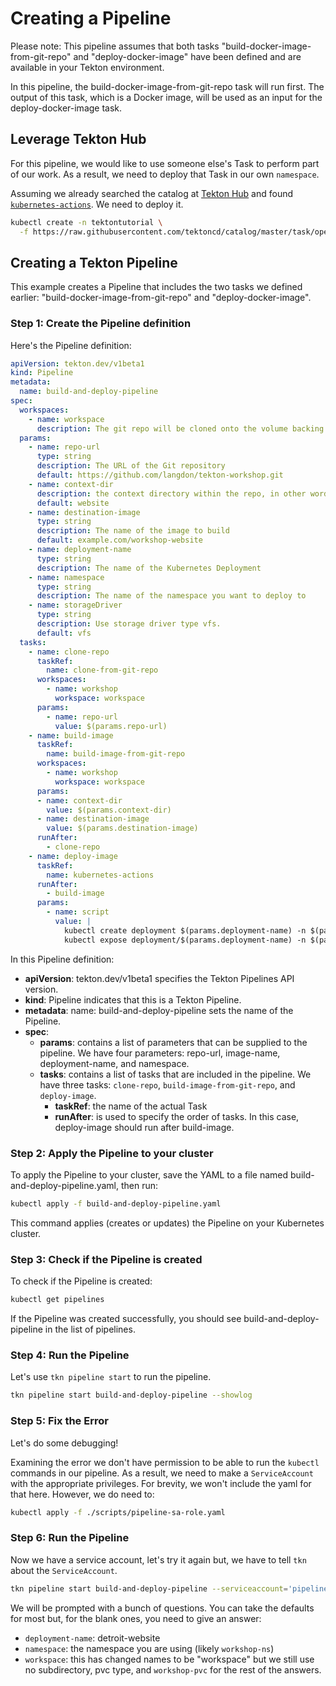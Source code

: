 # Creating a Pipeline

Please note: This pipeline assumes that both tasks "build-docker-image-from-git-repo" and "deploy-docker-image" have been defined and are available in your Tekton environment.

In this pipeline, the build-docker-image-from-git-repo task will run first. The output of this task, which is a Docker image, will be used as an input for the deploy-docker-image task.

## Leverage Tekton Hub

For this pipeline, we would like to use someone else's Task to perform part of our work. As a result, we need to deploy that Task in our own `namespace`.

Assuming we already searched the catalog at [Tekton Hub](https://hub.tekton.dev/) and found [`kubernetes-actions`](https://hub.tekton.dev/tekton/task/kubernetes-actions). We need to deploy it.

```bash
kubectl create -n tektontutorial \
  -f https://raw.githubusercontent.com/tektoncd/catalog/master/task/openshift-client/0.2/openshift-client.yaml
```

## Creating a Tekton Pipeline

This example creates a Pipeline that includes the two tasks we defined earlier: "build-docker-image-from-git-repo" and "deploy-docker-image".

### Step 1: Create the Pipeline definition

Here's the Pipeline definition:

```yaml
apiVersion: tekton.dev/v1beta1
kind: Pipeline
metadata:
  name: build-and-deploy-pipeline
spec:
  workspaces:
    - name: workspace
      description: The git repo will be cloned onto the volume backing this workspace
  params:
    - name: repo-url
      type: string
      description: The URL of the Git repository
      default: https://github.com/langdon/tekton-workshop.git
    - name: context-dir
      description: the context directory within the repo, in other words, where the Containerfile is
      default: website
    - name: destination-image
      type: string
      description: The name of the image to build
      default: example.com/workshop-website
    - name: deployment-name
      type: string
      description: The name of the Kubernetes Deployment
    - name: namespace
      type: string
      description: The name of the namespace you want to deploy to
    - name: storageDriver
      type: string
      description: Use storage driver type vfs.
      default: vfs
  tasks:
    - name: clone-repo
      taskRef:
        name: clone-from-git-repo
      workspaces:
        - name: workshop
          workspace: workspace
      params:
        - name: repo-url
          value: $(params.repo-url)
    - name: build-image
      taskRef:
        name: build-image-from-git-repo
      workspaces:
        - name: workshop
          workspace: workspace
      params:
      - name: context-dir
        value: $(params.context-dir)
      - name: destination-image
        value: $(params.destination-image)
      runAfter:
        - clone-repo
    - name: deploy-image
      taskRef:
        name: kubernetes-actions
      runAfter:
        - build-image
      params:
        - name: script
          value: |
            kubectl create deployment $(params.deployment-name) -n $(params.namespace) --image=$(params.destination-image)
            kubectl expose deployment/$(params.deployment-name) -n $(params.namespace) --port=8080 --target-port=80 --type=NodePort
```

In this Pipeline definition:

* **apiVersion**: tekton.dev/v1beta1 specifies the Tekton Pipelines API version.
* **kind**: Pipeline indicates that this is a Tekton Pipeline.
* **metadata**: name: build-and-deploy-pipeline sets the name of the Pipeline.
* **spec**:
  * **params**: contains a list of parameters that can be supplied to the pipeline. We have four parameters: repo-url, image-name, deployment-name, and namespace.
  * **tasks**: contains a list of tasks that are included in the pipeline. We have three tasks: `clone-repo`, `build-image-from-git-repo`, and `deploy-image`.
    * **taskRef**: the name of the actual Task
    * **runAfter**: is used to specify the order of tasks. In this case, deploy-image should run after build-image.

### Step 2: Apply the Pipeline to your cluster

To apply the Pipeline to your cluster, save the YAML to a file named build-and-deploy-pipeline.yaml, then run:

```bash
kubectl apply -f build-and-deploy-pipeline.yaml
```

This command applies (creates or updates) the Pipeline on your Kubernetes cluster.

### Step 3: Check if the Pipeline is created

To check if the Pipeline is created:

```bash
kubectl get pipelines
```

If the Pipeline was created successfully, you should see build-and-deploy-pipeline in the list of pipelines.

### Step 4: Run the Pipeline

Let's use `tkn pipeline start` to run the pipeline.

```bash
tkn pipeline start build-and-deploy-pipeline --showlog
```

### Step 5: Fix the Error

Let's do some debugging!

Examining the error we don't have permission to be able to run the `kubectl` commands in our pipeline.
As a result, we need to make a `ServiceAccount` with the appropriate privileges.
For brevity, we won't include the yaml for that here.
However, we do need to:

```bash
kubectl apply -f ./scripts/pipeline-sa-role.yaml
```

### Step 6: Run the Pipeline

Now we have a service account, let's try it again but, we have to tell `tkn` about the `ServiceAccount`.

```bash
tkn pipeline start build-and-deploy-pipeline --serviceaccount='pipeline' --showlog
```

We will be prompted with a bunch of questions. You can take the defaults for most but, for the blank ones, you need to give an answer:

* `deployment-name`: detroit-website
* `namespace`: the namespace you are using (likely `workshop-ns`)
* `workspace`: this has changed names to be "workspace" but we still use no subdirectory, pvc type, and `workshop-pvc` for the rest of the answers.
